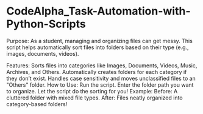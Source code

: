# CodeAlpha_Task-Automation-with-Python-Scripts
Purpose:
As a student, managing and organizing files can get messy. This script helps automatically sort files into folders based on their type (e.g., images, documents, videos).

Features:
Sorts files into categories like Images, Documents, Videos, Music, Archives, and Others.
Automatically creates folders for each category if they don’t exist.
Handles case sensitivity and moves unclassified files to an "Others" folder.
How to Use:
Run the script.
Enter the folder path you want to organize.
Let the script do the sorting for you!
Example:
Before: A cluttered folder with mixed file types.
After: Files neatly organized into category-based folders!
